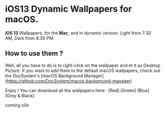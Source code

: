 # iOS13 Dynamic Wallpapers for macOS.
**iOS 13** Wallpapers, for the **Mac**, and in dynamic version. Light from 7:30 AM, Dark from 8:30 PM.

## **How to use them ?**

Well, all you have to do is to right-click on the wallpaper and et it as Desktop Picture.
If you want to add them to the default macOS wallpapers, check out the DocSystem's [macOS Background Manager] (https://github.com/DocSystem/macos-background-manager)

Enjoy ! You can download all the wallpapers here : 
[Red]
[Green]
[Blue]
[Grey & Black]

coming s0n
